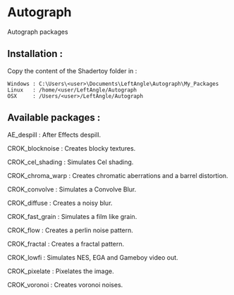 # Autograph
Autograph packages

## Installation :

Copy the content of the Shadertoy folder in :

	Windows : C:\Users\<user>\Documents\LeftAngle\Autograph\My_Packages
	Linux   : /home/<user/LeftAngle/Autograph
	OSX     : /Users/<user>/LeftAngle/Autograph




## Available packages :

AE_despill : After Effects despill.

CROK_blocknoise : Creates blocky textures.

CROK_cel_shading : Simulates Cel shading.

CROK_chroma_warp : Creates chromatic aberrations and a barrel distortion.

CROK_convolve : Simulates a Convolve Blur.

CROK_diffuse : Creates a noisy blur.

CROK_fast_grain : Simulates a film like grain.

CROK_flow : Creates a perlin noise pattern.

CROK_fractal : Creates a fractal pattern.

CROK_lowfi : Simulates NES, EGA and Gameboy video out.

CROK_pixelate : Pixelates the image.

CROK_voronoi :  Creates voronoi noises.

